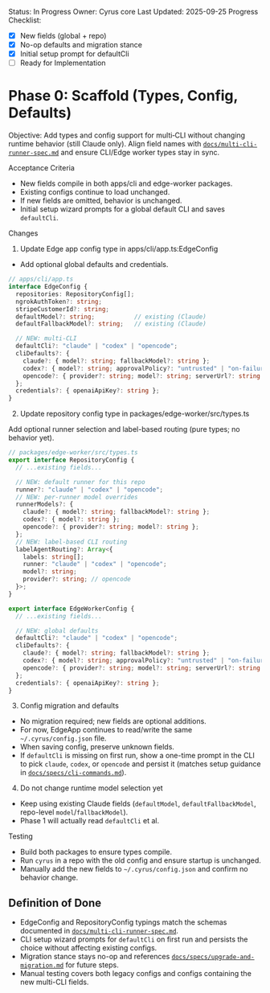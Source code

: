 Status: In Progress
Owner: Cyrus core
Last Updated: 2025-09-25
Progress Checklist:
- [x] New fields (global + repo)
- [x] No-op defaults and migration stance
- [x] Initial setup prompt for defaultCli
- [ ] Ready for Implementation

# Phase 0: Scaffold (Types, Config, Defaults)

Objective: Add types and config support for multi‑CLI without changing runtime behavior (still Claude only). Align field names with [`docs/multi-cli-runner-spec.md`](../multi-cli-runner-spec.md) and ensure CLI/Edge worker types stay in sync.

Acceptance Criteria
- New fields compile in both apps/cli and edge-worker packages.
- Existing configs continue to load unchanged.
- If new fields are omitted, behavior is unchanged.
- Initial setup wizard prompts for a global default CLI and saves `defaultCli`.

Changes

1) Update Edge app config type in apps/cli/app.ts:EdgeConfig

- Add optional global defaults and credentials.

```ts
// apps/cli/app.ts
interface EdgeConfig {
  repositories: RepositoryConfig[];
  ngrokAuthToken?: string;
  stripeCustomerId?: string;
  defaultModel?: string;           // existing (Claude)
  defaultFallbackModel?: string;   // existing (Claude)

  // NEW: multi-CLI
  defaultCli?: "claude" | "codex" | "opencode";
  cliDefaults?: {
    claude?: { model?: string; fallbackModel?: string };
    codex?: { model?: string; approvalPolicy?: "untrusted" | "on-failure" | "on-request" | "never"; sandbox?: "read-only" | "workspace-write" | "danger-full-access" };
    opencode?: { provider?: string; model?: string; serverUrl?: string };
  };
  credentials?: { openaiApiKey?: string };
}
```

2) Update repository config type in packages/edge-worker/src/types.ts

Add optional runner selection and label-based routing (pure types; no behavior yet).

```ts
// packages/edge-worker/src/types.ts
export interface RepositoryConfig {
  // ...existing fields...

  // NEW: default runner for this repo
  runner?: "claude" | "codex" | "opencode";
  // NEW: per-runner model overrides
  runnerModels?: {
    claude?: { model?: string; fallbackModel?: string };
    codex?: { model?: string };
    opencode?: { provider?: string; model?: string };
  };
  // NEW: label-based CLI routing
  labelAgentRouting?: Array<{
    labels: string[];
    runner: "claude" | "codex" | "opencode";
    model?: string;
    provider?: string; // opencode
  }>;
}

export interface EdgeWorkerConfig {
  // ...existing fields...

  // NEW: global defaults
  defaultCli?: "claude" | "codex" | "opencode";
  cliDefaults?: {
    claude?: { model?: string; fallbackModel?: string };
    codex?: { model?: string; approvalPolicy?: "untrusted" | "on-failure" | "on-request" | "never"; sandbox?: "read-only" | "workspace-write" | "danger-full-access" };
    opencode?: { provider?: string; model?: string; serverUrl?: string };
  };
  credentials?: { openaiApiKey?: string };
}
```

3) Config migration and defaults

- No migration required; new fields are optional additions.
- For now, EdgeApp continues to read/write the same `~/.cyrus/config.json` file.
- When saving config, preserve unknown fields.
- If `defaultCli` is missing on first run, show a one-time prompt in the CLI to pick `claude`, `codex`, or `opencode` and persist it (matches setup guidance in [`docs/specs/cli-commands.md`](cli-commands.md)).

4) Do not change runtime model selection yet

- Keep using existing Claude fields (`defaultModel`, `defaultFallbackModel`, repo-level `model`/`fallbackModel`).
- Phase 1 will actually read `defaultCli` et al.

Testing
- Build both packages to ensure types compile.
- Run `cyrus` in a repo with the old config and ensure startup is unchanged.
- Manually add the new fields to `~/.cyrus/config.json` and confirm no behavior change.

## Definition of Done

- EdgeConfig and RepositoryConfig typings match the schemas documented in [`docs/multi-cli-runner-spec.md`](../multi-cli-runner-spec.md).
- CLI setup wizard prompts for `defaultCli` on first run and persists the choice without affecting existing configs.
- Migration stance stays no-op and references [`docs/specs/upgrade-and-migration.md`](upgrade-and-migration.md) for future steps.
- Manual testing covers both legacy configs and configs containing the new multi-CLI fields.
